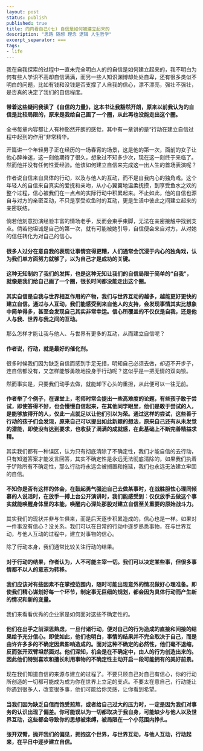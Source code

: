 ```yaml
---
layout: post
status: publish
published: true
title: 向内看自己(七) 自信是如何被建立起来的
description: "思路 随想 理念 逻辑 人生哲学"
excerpt_separator: ===
tags:
- life
---
```


我在自我探索的过程中一直未完全明白人的的自信是如何建立起来的，我不明白为何有些人学识不高却自信满满，而另一些人知识渊博却处处自卑，还有很多类似不明白的问题，比如有钱和没钱是否支撑了人自我的信心，漂不漂亮，强壮不强壮，是否真的决定了我们的自信程度。

#### 带着这些疑问我读了《自信的力量》，这本书让我豁然开朗，原来以前我认为的自信是比较局限的，原来是我给自己画了一个圈，从此再也没能走出这个圈。

全书每章内容都让人有种豁然开朗的感觉，其中有一章讲的是“行动在建立自信过程中起到的作用”非常精华。

开篇讲一个年轻男子正在经历的一场春宵的场景，这是他的第一次，面前的女子让他心醉神迷，这一刻他期待了很久，想象过不知多少次，现在这一刻终于来临了。然而他并没有任何性爱经验。他该如何建立自信来完成这一出人生的首场表演呢？

作者说自信来自具体的行动，以及与他人的互动，而不是自我内心的独角戏。这个年轻人的自信来自真实的爱抚和亲吻，从小心翼翼地温柔抚摸，到享受鱼水之欢的整个过程，信心被我们在一点点的实际行动中积累起来。不止如此，他的自信也源自与对方的亲密互动，不只是享受欢鱼时的互动，更是生活中彼此之间建立起来的亲密联结。

倘若他刻意扮演经验丰富的情场老手，反而会束手束脚，无法在亲密接触中找到支点。倘若他坦诚是自己的第一次，就有可能被她引导，自信便会来自对方，从对她的信任转化为对自己的信心。

#### 很多人过分在意自我的表现让事情变得更糟，人们通常会沉浸于内心的独角戏，认为我们单方面努力就够了，以为自己才是成功的关键。

#### 这种无知制约了我们的发挥，也是这种无知让我们的自信局限于简单的“自我”，就像是我们给自己画了一个圈，很长时间都没能走出这个圈。

#### 其实自信是自我与世界相互作用的产物，我们与世界互动的越多，越能更好更快的建立自信。通过与人互动，我们能感受到来自他人的支持，会发现事情其实比想象中简单得多，甚至会发现自己其实非常幸运。信心所覆盖的不仅仅是自我，还是他人与我、世界与我之间的互动。

那么怎样才能让我与他人、与世界有更多的互动，从而建立自信呢？

#### 作者说，行动，就是最好的催化剂。

很多时候我们因为缺乏自信而感到手足无措，明知自己必须去做，却迈不开步子，连自信都没有，又怎样能够勇敢地投身于行动呢？这似乎是一把无情的双向锁。

然而事实是，只要我们动手去做，就能卸下心头的重担，从此便可以一往无前。

#### 作者举了个例子，在课堂上，老师时常会提出一些高难度的论题，有些孩子敢于尝试，即使答得不好，也会慢慢自信起来，在其他同学眼里，他们是敢于尝试的人，是能够放得开的人，仅此一点就足以让他们引以为荣。通过这样的尝试，这些善于行动的孩子们会发现，原来自己可以提出如此新颖的想法，原来自己还有从未发觉的潜能，即使没有达到要求，也收获了满满的成就感，在此基础上不断完善精益求精。

其实我们都有一种误区，认为只有彻底清除了不确定性，我们才能自信的去行动，只有知道答案才能发言回答，其实不确定性是永远无法彻底清除的，如果我们执着于铲除所有不确定性，那么行动将永远会被搁置和拖延，我们也永远无法建立牢固的自信。

#### 不知你是否有这样的体会，在鼓起勇气强迫自己去做某事时，在战胜胆怯心理同倾慕的人说活时，在放手一搏上台公开演讲时，我们能感受到：仅仅放手去做这个事实就能唤醒身体里的本能，唤醒内心深处那股对建立自信至关重要的原始战斗力。

其实我们的现状并非与生俱来，而是后天逐步积累造成的，信心也是一样。如果对一件事没有信心？没关系。我们可以在日常的行动中逐步熟悉事物，在与世界互动，与他人互动的过程中，建立对事物的信心。

除了行动本身，我们通常比较关注行动的结果。

#### ​对于行动的结果，作者认为，人不可能主宰一切。我们可以决定某些事，但很多事情都不以人的意志为转移。

#### 我们应该对有些因素不在掌控范围内，随时可能出现意外的情况做好心理准备。即使我们精心谋划好每一个环节，制定事无巨细的规划，都会因为具体行动而产生新的情况和新的变量。

我们来看看优秀的企业家是如何面对这些不确定性的。

#### 他们在出手之前深思熟虑，一旦付诸行动，便对自己的行为造成的直接和间接的结果给予充分信心。即使如此，他们也明白，事情的结果并不完全取决于自己，而是由许许多多的不确定因素影响造成的。面对这种不确定的必然性，他们毫不退缩，反而张开双臂坦然面对。他们深知，机会是在不确定中，由人的行为创造出来的。因此他们特别喜欢和擅长利用事物的不确定性主动开启一段可能拥有的美好前景。

现在我们知道自信的来源与建立的过程了。不要只顾自己对自己有信心，你的行动所创造的一切都可能成为成为你在世界上立足的支点。不要太在意自己，行动能让你遇到很多人，改变很多事，他们可能给你灵感，让你看到希望。

#### 当我们因为缺乏自信而饱受煎熬，或者给自己过大的压力时，一定是因为我们对事务的认识出现了偏差。你可能误以为一切都取决于我自身，可能缺少与他人以及世界互动，这些都会导致你的思想被束缚，被局限在一个小范围内挣扎。

#### 张开双臂，抛开我们的偏见，拥抱这个世界，与世界互动，与他人互动，行动起来，在平日中逐步建立自信。




